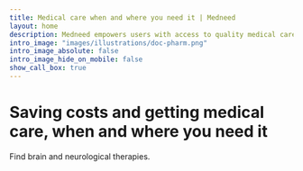 ```yaml
---
title: Medical care when and where you need it | Medneed
layout: home
description: Medneed empowers users with access to quality medical care when they need it and where they need it. You can readily find timely brain and neurological health therapies and support.
intro_image: "images/illustrations/doc-pharm.png"
intro_image_absolute: false
intro_image_hide_on_mobile: false
show_call_box: true
---
```


# Saving costs and getting medical care, when and where you need it

Find brain and neurological therapies.

